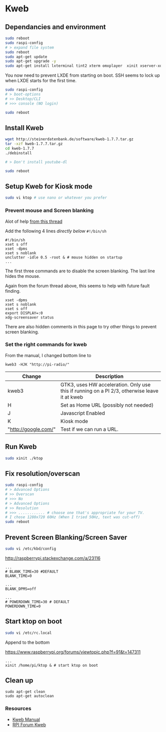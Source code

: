 # Kweb

## Dependancies and environment

```bash
sudo reboot
sudo raspi-config
# > expand file system
sudo reboot
sudo apt-get update
sudo apt-get upgrade -y
sudo apt-get install lxterminal tint2 xterm omxplayer  xinit xserver-xorg lxde unclutter -y
```

You now need to prevent LXDE from starting on boot. SSH seems to lock up when LXDE starts for the first time.

```bash
sudo raspi-config
# > boot-options
# >> Desktop/CLI
# >>> console (NO login)

sudo reboot
```

## Install Kweb

```bash
wget http://steinerdatenbank.de/software/kweb-1.7.7.tar.gz
tar -xzf kweb-1.7.7.tar.gz
cd kweb-1.7.7
./debinstall

# > Don't install youtube-dl

sudo reboot
```

## Setup Kweb for Kiosk mode

```bash
sudo vi ktop # use nano or whatever you prefer
```

### Prevent mouse and Screen blanking

Alot of help [from this thread](https://www.raspberrypi.org/forums/viewtopic.php?f=91&t=147311)

Add the following 4 lines _directly below_ `#!/bin/sh`

```
#!/bin/sh
xset s off
xset -dpms
xset s noblank
unclutter -idle 0.5 -root & # mouse hidden on startup
...
```

The first three commands are to disable the screen blanking. The last line hides the mouse.

Again from the forum thread above, this seems to help with future fault finding.

```
xset -dpms
xset s noblank
xset s off
export DISPLAY=:0
xdg-screensaver status
```

There are also hidden comments in this page to try other things to prevent screen blanking.

### Set the right commands for kweb

From the manual, I changed bottom line to

```
kweb3 -HJK "http://pi-radio/"
```

| Change | Description |
|---|---|
| kweb3 | GTK3, uses HW acceleration. Only use this if running on a PI 2/3, otherwise leave it at kweb |
| H | Set as Home URL (possibly not needed) |
| J | Javascript Enabled |
| K | Kiosk mode |
| "http://google.com/" | Test if we can run a URL. |

## Run Kweb

```bash
sudo xinit ./ktop
```

## Fix resolution/overscan

```bash
sudo raspi-config
# > Advanced Options
# >> Overscan
# >>> No
# > Advanced Options
# >> Resolution
# >>> ............ # choose one that's appropriate for your TV.
# I chose 1280x720 60Hz (When I tried 50Hz, text was cut-off)
sudo reboot
```

## Prevent Screen Blanking/Screen Saver

```bash
sudo vi /etc/kbd/config
```

http://raspberrypi.stackexchange.com/a/23116

```
...
# BLANK_TIME=30 #DEFAULT
BLANK_TIME=0

...
BLANK_DPMS=off

...
# POWERDOWN_TIME=30 # DEFAULT
POWERDOWN_TIME=0
```
<!-- BELOW MAY NOT BE NEEDED AND DIDNT SEEM TO WORK -->
<!-- And...

```
sudo vi /etc/lightdm/lightdm.conf
```

Add the following lines to the [SeatDefaults] section:

```
# don't sleep the screen
xserver-command=X -s 0 dpms
```

[Thanks](http://www.raspberry-projects.com/pi/pi-operating-systems/raspbian/gui/disable-screen-sleep)

### Shotgun approach to disable screen blanking

Screen still seems to blank - will update this if I re-do all the steps and have time to fiddle.

If you have any of these files do the following - note if the file exists there will be text within vi.

No text no file - dont change or save!

```bash
sudo vi /etc/xdg/lxsession/LXDE/autostart
sudo vi /etc/xdg/lxsession/LXDE-pi/autostart
sudo vi ~/.config/lxsession/LXDE/autostart
```

To add:

```
# @xscreensaver -no-splash
@xset s off
@xset -dpms
@xset s noblank
```

Hopefully I can give [this dude](https://www.danpurdy.co.uk/web-development/raspberry-pi-kiosk-screen-tutorial/) the credit for above -->

## Start ktop on boot

```bash
sudo vi /etc/rc.local
```

Append to the bottom

https://www.raspberrypi.org/forums/viewtopic.php?f=91&t=147311

```
...
xinit /home/pi/ktop & # start ktop on boot
```

## Clean up

```
sudo apt-get clean
sudo apt-get autoclean
```

### Resources

* [Kweb Manual](http://steinerdatenbank.de/software/kweb_manual.pdf)
* [RPI Forum Kweb](https://www.raspberrypi.org/forums/viewtopic.php?t=40860)
